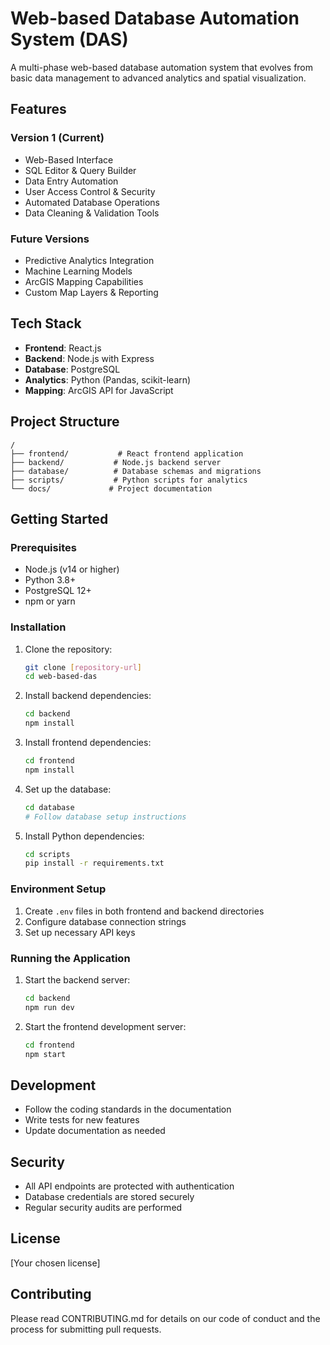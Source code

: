 # Web-based Database Automation System (DAS)

A multi-phase web-based database automation system that evolves from basic data management to advanced analytics and spatial visualization.

## Features

### Version 1 (Current)
- Web-Based Interface
- SQL Editor & Query Builder
- Data Entry Automation
- User Access Control & Security
- Automated Database Operations
- Data Cleaning & Validation Tools

### Future Versions
- Predictive Analytics Integration
- Machine Learning Models
- ArcGIS Mapping Capabilities
- Custom Map Layers & Reporting

## Tech Stack

- **Frontend**: React.js
- **Backend**: Node.js with Express
- **Database**: PostgreSQL
- **Analytics**: Python (Pandas, scikit-learn)
- **Mapping**: ArcGIS API for JavaScript

## Project Structure

```
/
├── frontend/           # React frontend application
├── backend/           # Node.js backend server
├── database/          # Database schemas and migrations
├── scripts/           # Python scripts for analytics
└── docs/             # Project documentation
```

## Getting Started

### Prerequisites

- Node.js (v14 or higher)
- Python 3.8+
- PostgreSQL 12+
- npm or yarn

### Installation

1. Clone the repository:
   ```bash
   git clone [repository-url]
   cd web-based-das
   ```

2. Install backend dependencies:
   ```bash
   cd backend
   npm install
   ```

3. Install frontend dependencies:
   ```bash
   cd frontend
   npm install
   ```

4. Set up the database:
   ```bash
   cd database
   # Follow database setup instructions
   ```

5. Install Python dependencies:
   ```bash
   cd scripts
   pip install -r requirements.txt
   ```

### Environment Setup

1. Create `.env` files in both frontend and backend directories
2. Configure database connection strings
3. Set up necessary API keys

### Running the Application

1. Start the backend server:
   ```bash
   cd backend
   npm run dev
   ```

2. Start the frontend development server:
   ```bash
   cd frontend
   npm start
   ```

## Development

- Follow the coding standards in the documentation
- Write tests for new features
- Update documentation as needed

## Security

- All API endpoints are protected with authentication
- Database credentials are stored securely
- Regular security audits are performed

## License

[Your chosen license]

## Contributing

Please read CONTRIBUTING.md for details on our code of conduct and the process for submitting pull requests. 